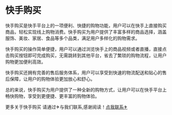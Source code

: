# 快手购买

快手购买是快手平台上的一项便利、快捷的购物功能，用户可以在快手上直接购买商品，轻松实现线上购物消费。快手购买为用户提供了丰富多样的商品选择，涵盖服饰、美妆、家居、食品等多个品类，满足用户多样化的购物需求。

快手购买的操作简单便捷，用户可以通过浏览快手上的商品视频或者直播，直接点击购买按钮即可完成购买，无需跳转到其他平台，省去了繁琐的购物流程，让用户购物更加便利高效。

快手购买还拥有完善的售后服务体系，用户可以享受到快速的物流配送和贴心的售后保障，让用户的购物体验更加放心和舒心。

总的来说，快手购买为用户提供了一种全新的购物方式，让用户可以在快手平台上畅快购物，享受到更便捷、更丰富的购物体验。

更多关于快手购买 请通过✈与我们联系,感谢阅读！[点我联系✈](https://cn.G208.com)